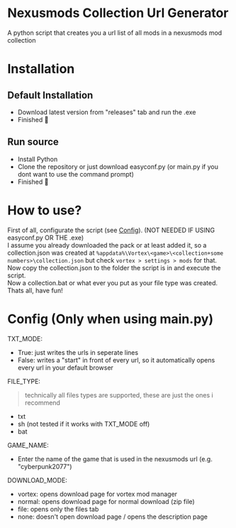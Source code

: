 # Nexusmods Collection Url Generator
A python script that creates you a url list of all mods in a nexusmods mod collection

# Installation
## Default Installation
- Download latest version from "releases" tab and run the .exe
- Finished 🥳
## Run source
- Install Python
- Clone the repository or just download easyconf.py (or main.py if you dont want to use the command prompt)
- Finished 🥳

# How to use?
First of all, configurate the script (see [Config](https://github.com/benno0dev/Nexusmods-Collection-UrlGen/#Config)). (NOT NEEDED IF USING easyconf.py OR THE .exe)\
I assume you already downloaded the pack or at least added it, so a collection.json was created at ```%appdata%\Vortex\<game>\<collection+some numbers>\collection.json``` but check ```vortex > settings > mods``` for that.\
Now copy the collection.json to the folder the script is in and execute the script.\
Now a collection.bat or what ever you put as your file type was created.\
Thats all, have fun!

# Config (Only when using main.py)
TXT_MODE:
- True: just writes the urls in seperate lines
- False: writes a "start" in front of every url, so it automatically opens every url in your default browser

FILE_TYPE:
> technically all files types are supported, these are just the ones i recommend
  - txt
  - sh (not tested if it works with TXT_MODE off)
  - bat

GAME_NAME:
- Enter the name of the game that is used in the nexusmods url (e.g. "cyberpunk2077")

DOWNLOAD_MODE:
- vortex: opens download page for vortex mod manager
- normal: opens download page for normal download (zip file)
- file: opens only the files tab
- none: doesn't open download page / opens the description page
